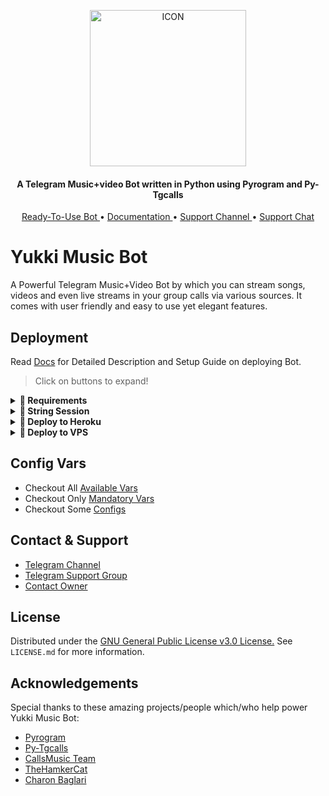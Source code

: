 <p align="center"><img src="https://github.com/notreallyshikhar/YukkiMusicBot/blob/master/Utils/icon.gif" alt="ICON" width="250" height="250"/></p>

<h4 align="center">
    A Telegram Music+video Bot written in Python using Pyrogram and Py-Tgcalls 
</h4>
<p align="center">
    <a href="https://t.me/YukkiRobot"> Ready-To-Use Bot </a> •
    <a href="https://notreallyshikhar.gitbook.io/yukkimusicbot/about/getting-started"> Documentation </a> •
    <a href="https://t.me/OfficialYukki"> Support Channel </a> •
    <a href="https://t.me/YukkiSupport"> Support Chat </a> 
</p>
    
# Yukki Music Bot
A Powerful Telegram Music+Video Bot by which you can stream songs, videos and even live streams in your group calls via various sources. It comes with  user friendly and easy to use yet elegant features.

## Deployment
Read [Docs](https://notreallyshikhar.gitbook.io/yukkimusicbot/deployment/requirements) for Detailed Description and Setup Guide on deploying Bot.

> Click on buttons to expand!
<details>
<summary><b>🔗 Requirements</b></summary>
<br>
    
- [Python3.9](https://www.python.org/downloads/release/python-390/)
- [Telegram API Key](https://docs.pyrogram.org/intro/setup#api-keys)
- [Telegram Bot Token](https://t.me/botfather)
- [MongoDB URI](https://telegra.ph/How-To-get-Mongodb-URI-04-06)
- [Pyrogram String Session](https://notreallyshikhar.gitbook.io/yukkimusicbot/deployment/string-session)
    
</details>

<details>
<summary><b>🔗 String Session</b></summary>
<br>
    
> You'll need a [API_ID](https://notreallyshikhar.gitbook.io/yukkimusicbot/vars/mandatory-vars#1.-api_id) & [API_HASH](https://notreallyshikhar.gitbook.io/yukkimusicbot/vars/mandatory-vars#2.-api_hash) in order to generate pyrogram session. 
> Always remeber to use good API combo else your account could be deleted.

<h4> Generate Session via Repl: </h4>    
<p><a href="https://replit.com/@NotReallyShikhar/Yukki-Music-String-Gen"><img src="https://img.shields.io/badge/Generate%20On%20Repl-blueviolet?style=for-the-badge&logo=appveyor" width="200""/></a></p>

<h4> Generate Session via Telegram StringGen Bot: </h4>    
<p><a href="https://t.me/YukkiStringBot"><img src="https://img.shields.io/badge/TG%20String%20Gen%20Bot-blueviolet?style=for-the-badge&logo=appveyor" width="200""/></a></p>
    
</details>

<details>
<summary><b>🔗 Deploy to Heroku</b></summary>
<br>


> Heroku has two vars[ HEROKU_API_KEY & HEROKU_APP_NAME ] for Updater to work. 
> By setting those two vars you can get logs of your heroku app, set var, edit var, delete vars , check dyno usage and update bot. 
> Those two vars are not Mandatory! You can leave them blank too. 
    
[![Deploy](https://www.herokucdn.com/deploy/button.svg)](https://heroku.com/deploy?template=https://dashboard.heroku.com/new?button-url=https%3A%2F%2Fgithub.com%2Fjamelsingh%2FYukkiMusicBot%2Fblob%2Fmaster%2FREADME.md)

<h4>Click the button below to deploy Yukki on Heroku!</h4>    
<p><a href="https://vegetaxd.me/Yukki"><img src="https://img.shields.io/badge/Deploy%20To%20Heroku-blueviolet?style=for-the-badge&logo=heroku" width="200""/></a></p>
    
</details>

<details>
<summary><b>🔗 Deploy to VPS</b></summary>
<br>

> Checkout [Docs](https://notreallyshikhar.gitbook.io/yukkimusicbot/deployment/local-hosting-or-vps) for Detailed Explanation on VPS Deploy


```console
shikhar@MacBook~ $ git clone https://github.com/notreallyshikhar/YukkiMusicBot
shikhar@MacBook~ $ cd YukkiMusicBot
shikhar@MacBook~ $ pip3 install -U -r requirements.txt
shikhar@MacBook~ $ cp sample.env .env
```
> Edit .env with your values and then start bot with
```console
shikhar@MacBook~ $ bash start
```

> Not Getting VPS Method? [Watch Tutorial](https://t.me/OfficialYukki/2275)
</details>

## Config Vars

- Checkout All [Available Vars](https://notreallyshikhar.gitbook.io/yukkimusicbot/vars/available-vars)
- Checkout Only [Mandatory Vars](https://notreallyshikhar.gitbook.io/yukkimusicbot/vars/mandatory-vars)
- Checkout Some [Configs](https://notreallyshikhar.gitbook.io/yukkimusicbot/setup-config/config)

## Contact & Support

- [Telegram Channel](https://t.me/OfficialYukki)
- [Telegram Support Group](https://t.me/OfficialYukkiSupport)
- [Contact Owner](https://t.me/NotReallyShikhar)


## License

Distributed under the [GNU General Public License v3.0 License.](https://github.com/notreallyshikhar/YukkiMusicBot/blob/main/LICENSE) See `LICENSE.md` for more information.

## Acknowledgements

Special thanks to these amazing projects/people which/who help power Yukki Music Bot:

- [Pyrogram](https://github.com/pyrogram/pyrogram)
- [Py-Tgcalls](https://github.com/pytgcalls/pytgcalls)
- [CallsMusic Team](https://github.com/Callsmusic)
- [TheHamkerCat](https://github.com/TheHamkerCat)
- [Charon Baglari](https://github.com/XCBv021)
